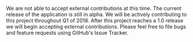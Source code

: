 We are not able to accept external contributions at this time.
The current release of the application is still in alpha. We will be actively
contributing to this project throughout Q1 of 2018. After this project reaches
a 1.0 release we will begin accepting external contributions. Please feel free
to file bugs and feature requests using GitHub's Issue Tracker.
